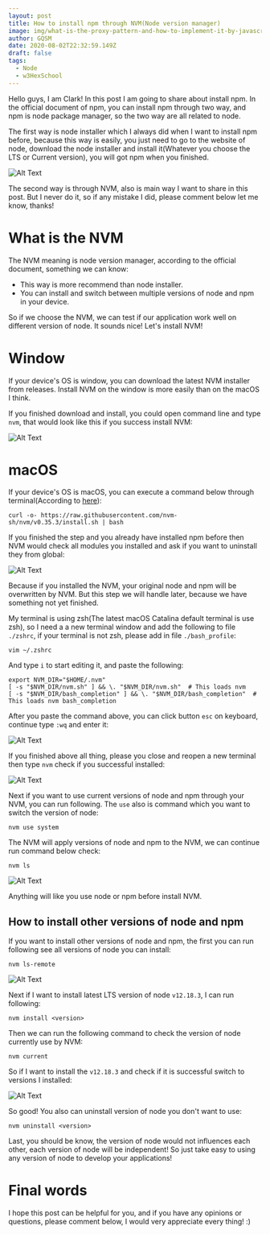 ```yaml
---
layout: post
title: How to install npm through NVM(Node version manager)
image: img/what-is-the-proxy-pattern-and-how-to-implement-it-by-javascript.jpg
author: GQSM
date: 2020-08-02T22:32:59.149Z
draft: false
tags: 
  - Node
  - w3HexSchool
---
```


Hello guys, I am Clark! In this post I am going to share about install npm. In the official document of npm, you can install npm through two way, and npm is node package manager, so the two way are all related to node.

The first way is node installer which I always did when I want to install npm before, because this way is easily, you just need to go to the website of node, download the node installer and install it(Whatever you choose the LTS or Current version), you will got npm when you finished.

![Alt Text](https://dev-to-uploads.s3.amazonaws.com/i/msjhj13itwap18hj563q.png)

The second way is through NVM, also is main way I want to share in this post. But I never do it, so if any mistake I did, please comment below let me know, thanks!

# What is the NVM

The NVM meaning is node version manager, according to the official document, something we can know:

- This way is more recommend than node installer.
- You can install and switch between multiple versions of node and npm in your device.

So if we choose the NVM, we can test if our application work well on different version of node. It sounds nice! Let's install NVM!

# Window

If your device's OS is window, you can download the latest NVM installer from releases. Install NVM on the window is more easily than on the macOS I think.

If you finished download and install, you could open command line and type `nvm`, that would look like this if you success install NVM:

![Alt Text](https://dev-to-uploads.s3.amazonaws.com/i/ez5nolz79r9lfpg926bv.jpg)

# macOS

If your device's OS is macOS, you can execute a command below through terminal(According to [here](https://github.com/nvm-sh/nvm#troubleshooting-on-macos)):

```
curl -o- https://raw.githubusercontent.com/nvm-sh/nvm/v0.35.3/install.sh | bash
```

If you finished the step and you already have installed npm before then NVM would check all modules you installed and ask if you want to uninstall they from global:

![Alt Text](https://dev-to-uploads.s3.amazonaws.com/i/btyd964bswrcjp7a8jih.png)

Because if you installed the NVM, your original node and npm will be overwritten by NVM. But this step we will handle later, because we have something not yet finished.

My terminal is using zsh(The latest macOS Catalina default terminal is use zsh), so I need a a new terminal window and add the following to file `./zshrc`, if your terminal is not zsh, please add in file `./bash_profile`:

```
vim ~/.zshrc
```

And type `i` to start editing it, and paste the following:

```
export NVM_DIR="$HOME/.nvm"
[ -s "$NVM_DIR/nvm.sh" ] && \. "$NVM_DIR/nvm.sh"  # This loads nvm
[ -s "$NVM_DIR/bash_completion" ] && \. "$NVM_DIR/bash_completion"  # This loads nvm bash_completion
```

After you paste the command above, you can click button `esc` on keyboard, continue type `:wq` and enter it:

![Alt Text](https://dev-to-uploads.s3.amazonaws.com/i/xqbqcjk3p8fj0ay8acx6.png)

If you finished above all thing, please you close and reopen a new terminal then type `nvm` check if you successful installed:

![Alt Text](https://dev-to-uploads.s3.amazonaws.com/i/68x5fd8wihuiwkge2ncg.png)

Next if you want to use current versions of node and npm through your NVM, you can run following. The `use` also is  command which you want to switch the version of node:

```
nvm use system
```

The NVM will apply versions of node and npm to the NVM, we can continue run command below check:

```
nvm ls
```

![Alt Text](https://dev-to-uploads.s3.amazonaws.com/i/rqf9yq1cu0fvrhzln20z.png)

Anything will like you use node or npm before install NVM. 

## How to install other versions of node and npm

If you want to install other versions of node and npm, the first you can run following see all versions of node you can install:

```
nvm ls-remote
```

![Alt Text](https://dev-to-uploads.s3.amazonaws.com/i/txw8r7uz1hgjlxpithdq.png)

Next if I want to install latest LTS version of node `v12.18.3`, I can run following:

```
nvm install <version>
```

Then we can run the following command to check the version of node currently use by NVM:

```
nvm current
```

So if I want to install the `v12.18.3` and check if it is successful switch to versions I installed:

![Alt Text](https://dev-to-uploads.s3.amazonaws.com/i/0dcl9ry2v38cac75ojbp.png)

So good! You also can uninstall version of node you don't want to use:

```
nvm uninstall <version>
```

Last, you should be know, the version of node would not influences each other, each version of node will be independent! So just take easy to using any version of node to develop your applications!

# Final words

I hope this post can be helpful for you, and if you have any opinions or questions, please comment below, I would very appreciate every thing! :)